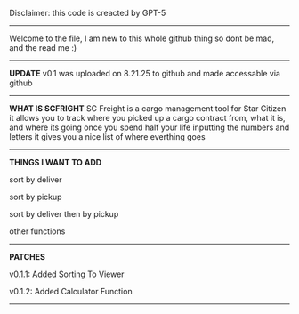 
Disclaimer: this code is creacted by GPT-5

---

Welcome to the file, I am new to this whole github thing so dont be mad, and the read me :)

---

**UPDATE**
v0.1 was uploaded on 8.21.25 to github and made accessable via github

---

**WHAT IS SCFRIGHT**
SC Freight is a cargo management tool for Star Citizen
it allows you to track where you picked up a cargo contract from, what it is, and where its going
once you spend half your life inputting the numbers and letters it gives you a nice list of where everthing goes

---

**THINGS I WANT TO ADD**

sort by deliver

sort by pickup

sort by deliver then by pickup

other functions

---

**PATCHES**

v0.1.1: Added Sorting To Viewer

v0.1.2: Added Calculator Function

---
